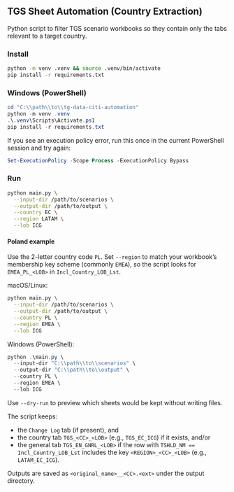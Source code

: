 ## TGS Sheet Automation (Country Extraction)

Python script to filter TGS scenario workbooks so they contain only the tabs relevant to a target country.

### Install

```bash
python -m venv .venv && source .venv/bin/activate
pip install -r requirements.txt
```

### Windows (PowerShell)

```powershell
cd "C:\\path\\to\\tg-data-citi-automation"
python -m venv .venv
.\.venv\Scripts\Activate.ps1
pip install -r requirements.txt
```

If you see an execution policy error, run this once in the current PowerShell session and try again:

```powershell
Set-ExecutionPolicy -Scope Process -ExecutionPolicy Bypass
```

### Run

```bash
python main.py \
  --input-dir /path/to/scenarios \
  --output-dir /path/to/output \
  --country EC \
  --region LATAM \
  --lob ICG
```

#### Poland example

Use the 2-letter country code `PL`. Set `--region` to match your workbook’s membership key scheme (commonly `EMEA`), so the script looks for `EMEA_PL_<LOB>` in `Incl_Country_LOB_Lst`.

macOS/Linux:

```bash
python main.py \
  --input-dir /path/to/scenarios \
  --output-dir /path/to/output \
  --country PL \
  --region EMEA \
  --lob ICG
```

Windows (PowerShell):

```powershell
python .\main.py \
  --input-dir "C:\\path\\to\\scenarios" \
  --output-dir "C:\\path\\to\\output" \
  --country PL \
  --region EMEA \
  --lob ICG
```

Use `--dry-run` to preview which sheets would be kept without writing files.

The script keeps:
- the `Change Log` tab (if present), and
- the country tab `TGS_<CC>_<LOB>` (e.g., `TGS_EC_ICG`) if it exists, and/or
- the general tab `TGS_EN_GNRL_<LOB>` if the row with `TSHLD_NM == Incl_Country_LOB_Lst` includes the key `<REGION>_<CC>_<LOB>` (e.g., `LATAM_EC_ICG`).

Outputs are saved as `<original_name>__<CC>.<ext>` under the output directory.


